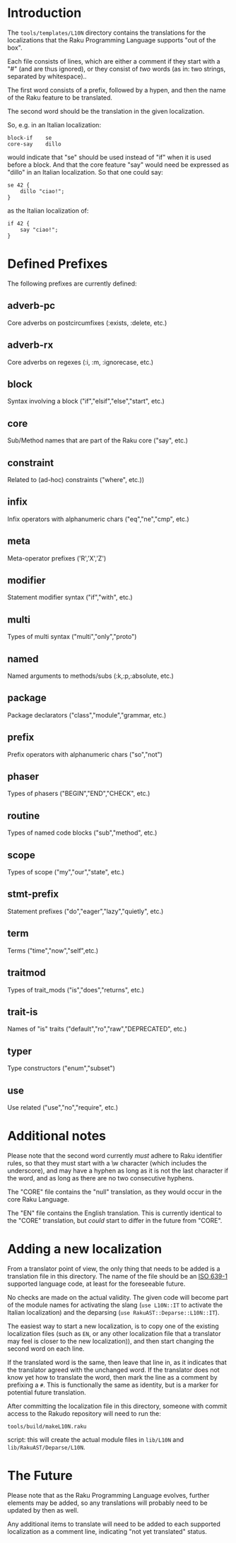 # Introduction
The `tools/templates/L10N` directory contains the translations for the
localizations that the Raku Programming Language supports "out of the
box".

Each file consists of lines, which are either a comment if they start
with a "#" (and are thus ignored), or they consist of *two* words (as
in: two strings, separated by whitespace)..

The first word consists of a prefix, followed by a hypen, and then the
name of the Raku feature to be translated.

The second word should be the translation in the given localization.

So, e.g. in an Italian localization:

    block-if    se
    core-say    dillo

would indicate that "se" should be used instead of "if" when it is used
before a block.  And that the core feature "say" would need be expressed
as "dillo" in an Italian localization.  So that one could say:

    se 42 {
        dillo "ciao!";
    }

as the Italian localization of:

    if 42 {
        say "ciao!";
    }

# Defined Prefixes
The following prefixes are currently defined:

## adverb-pc
Core adverbs on postcircumfixes (:exists, :delete, etc.)

## adverb-rx
Core adverbs on regexes (:i, :m, :ignorecase, etc.)

## block
Syntax involving a block ("if","elsif","else","start", etc.)

## core
Sub/Method names that are part of the Raku core ("say", etc.)

## constraint
Related to (ad-hoc) constraints ("where", etc.))

## infix
Infix operators with alphanumeric chars ("eq","ne","cmp", etc.)

## meta
Meta-operator prefixes ('R','X','Z')

## modifier
Statement modifier syntax ("if","with", etc.)

## multi
Types of multi syntax ("multi","only","proto")

## named
Named arguments to methods/subs (:k,:p,:absolute, etc.)

## package
Package declarators ("class","module","grammar, etc.)

## prefix
Prefix operators with alphanumeric chars ("so","not")

## phaser
Types of phasers ("BEGIN","END","CHECK", etc.)

## routine
Types of named code blocks ("sub","method", etc.)

## scope
Types of scope ("my","our","state", etc.)

## stmt-prefix
Statement prefixes ("do","eager","lazy","quietly", etc.)

## term
Terms ("time","now","self",etc.)

## traitmod
Types of trait_mods ("is","does","returns", etc.)

## trait-is
Names of "is" traits ("default","ro","raw","DEPRECATED", etc.)

## typer
Type constructors ("enum","subset")

## use
Use related ("use","no","require", etc.)

# Additional notes
Please note that the second word currently *must* adhere to Raku identifier
rules, so that they must start with a \w character (which includes the
underscore), and may have a hyphen as long as it is not the last character
if the word, and as long as there are no two consecutive hyphens.

The "CORE" file contains the "null" translation, as they would occur in the
core Raku Language.

The "EN" file contains the English translation.  This is currently identical
to the "CORE" translation, but *could* start to differ in the future from
"CORE".

# Adding a new localization
From a translator point of view, the only thing that needs to be added is
a translation file in this directory.  The name of the file should be an
[ISO 639-1](https://en.wikipedia.org/wiki/ISO_639-1) supported language code,
at least for the foreseeable future.

No checks are made on the actual validity.  The given code will become part
of the module names for activating the slang (`use L10N::IT` to activate the
Italian localization) and the deparsing (`use RakuAST::Deparse::L10N::IT`).

The easiest way to start a new localization, is to copy one of the existing
localization files (such as `EN`, or any other localization file that a
translator may feel is closer to the new localization)), and then start
changing the second word on each line.

If the translated word is the same, then leave that line in, as it indicates
that the translator agreed with the unchanged word.  If the translator does
not know yet how to translate the word, then mark the line as a comment by
prefixing a `#`.  This is functionally the same as identity, but is a marker
for potential future translation.

After committing the localization file in this directory, someone with commit
access to the Rakudo repository will need to run the:

    tools/build/makeL10N.raku

script: this will create the actual module files in `lib/L10N` and
`lib/RakuAST/Deparse/L10N`.

# The Future
Please note that as the Raku Programming Language evolves, further
elements may be added, so any translations will probably need to be
updated by then as well.

Any additional items to translate will need to be added to each supported
localization as a comment line, indicating "not yet translated" status.
